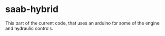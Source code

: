 saab-hybrid
===========

This part of the current code, that uses an arduino for some of the engine and hydraulic controls.
